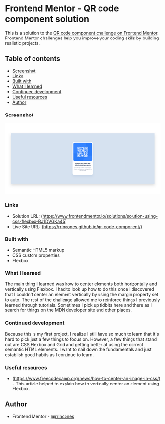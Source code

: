 # Frontend Mentor - QR code component solution

This is a solution to the [QR code component challenge on Frontend Mentor](https://www.frontendmentor.io/challenges/qr-code-component-iux_sIO_H). Frontend Mentor challenges help you improve your coding skills by building realistic projects. 

## Table of contents

  - [Screenshot](#screenshot)
  - [Links](#links)
  - [Built with](#built-with)
  - [What I learned](#what-i-learned)
  - [Continued development](#continued-development)
  - [Useful resources](#useful-resources)
- [Author](#author)

### Screenshot

![](./screenshot.png)

### Links

- Solution URL: (https://www.frontendmentor.io/solutions/solution-using-css-flexbox-BJ1DVGKa45)
- Live Site URL: (https://rrincones.github.io/qr-code-component/)

### Built with

- Semantic HTML5 markup
- CSS custom properties
- Flexbox

### What I learned

The main thing I learned was how to center elements both horizontally and vertically using Flexbox. I had to look up how to do this once I discovered that I couldn't center an element vertically by using the margin property set to auto. The rest of the challenge allowed me to reinforce things I previously learned through tutorials. Sometimes I pick up tidbits here and there as I search for things on the MDN developer site and other places. 

### Continued development

Because this is my first project, I realize I still have so much to learn that it's hard to pick just a few things to focus on. However, a few things that stand out are CSS Flexbox and Grid and getting better at using the correct semantic HTML elements. I want to nail down the fundamentals and just establish good habits as I continue to learn. 

### Useful resources

- (https://www.freecodecamp.org/news/how-to-center-an-image-in-css/) - This article helped to explain how to vertically center an element using Flexbox. 

## Author

- Frontend Mentor - [@rrincones](https://www.frontendmentor.io/profile/rrincones)